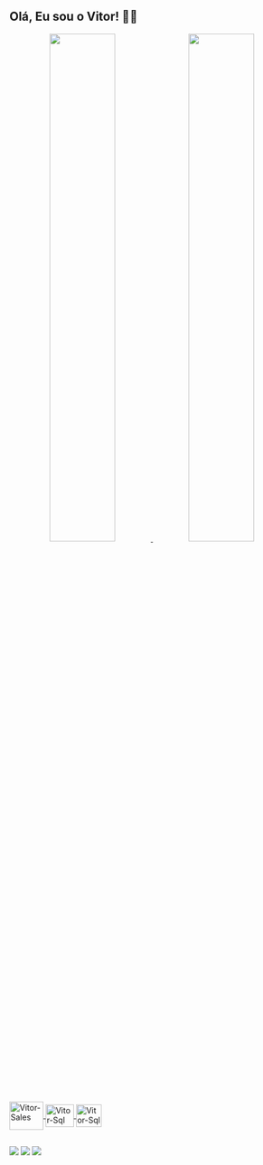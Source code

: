 ## Olá, Eu sou o Vitor! 🖖🏼
<div align="center">
  <a href="https://github.com/vitormavancini">
  <img width="48%" src="https://github-readme-stats.vercel.app/api?username=vitormavancini&show_icons=true&theme=nord&include_all_commits=true&count_private=true"/>
  <img width="48%" src="https://github-readme-stats.vercel.app/api/top-langs/?username=vitormavancini&layout=compact&langs_count=7&theme=nord"/>
</div>
<div style="display: inline_block"><br>
  <img align="center" alt="Vitor-Sales" height="50" width="60" src="https://cdn.jsdelivr.net/gh/devicons/devicon/icons/salesforce/salesforce-original.svg">
  <img align="center" alt="Vitor-Sql" height="40" width="50" src="https://cdn.jsdelivr.net/gh/devicons/devicon/icons/microsoftsqlserver/microsoftsqlserver-plain-wordmark.svg">
  <img align="center" alt="Vitor-Sql" height="40" width="45" src="https://cdn.icon-icons.com/icons2/2107/PNG/512/file_type_advpl_icon_130762.png">
</div> 
 
 ##
  
<div> 
  <a href="https://instagram.com/vitormavancini" target="_blank"><img src="https://img.shields.io/badge/-Instagram-%23E4405F?style=for-the-badge&logo=instagram&logoColor=white" target="_blank"></a> 
  <a href="https://www.linkedin.com/in/vitorlmavancini/" target="_blank"><img src="https://img.shields.io/badge/-LinkedIn-%230077B5?style=for-the-badge&logo=linkedin&logoColor=white" target="_blank"></a> 
  <a href="https://trailblazer.me/id/vavancini" target="_blank"><img src="https://profile.ui.trailhead.com/images/trailblazer-me.svg" target="_blank"></a>
</div>

